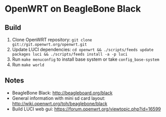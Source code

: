 # OpenWRT on BeagleBone Black

## Build

1. Clone OpenWRT repository: `git clone git://git.openwrt.org/openwrt.git`
2. Update LUCI dependencies: `cd openwrt && ./scripts/feeds update packages luci && ./scripts/feeds install -a -p luci`
3. Run `make menuconfig` to install base system or take `config_base-system`
4. Run `make world`

## Notes

* BeagleBone Black: http://beagleboard.org/black
* General information with mini sd card layout: http://wiki.openwrt.org/toh/beaglebone/black
* Build LUCI web gui: https://forum.openwrt.org/viewtopic.php?id=16599
